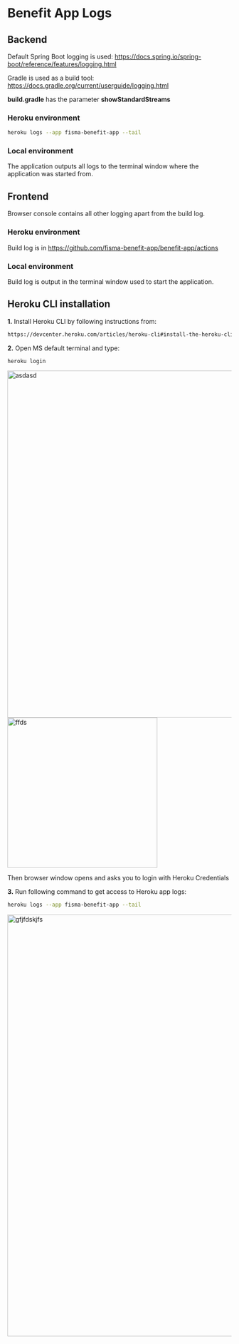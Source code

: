 # Benefit App Logs

## Backend

Default Spring Boot logging is used:
https://docs.spring.io/spring-boot/reference/features/logging.html

Gradle is used as a build tool: https://docs.gradle.org/current/userguide/logging.html

**build.gradle** has the parameter **showStandardStreams**

### Heroku environment

```sh
heroku logs --app fisma-benefit-app --tail
```

### Local environment

The application outputs all logs to the terminal window where the application was started from.

## Frontend

Browser console contains all other logging apart from the build log.

### Heroku environment

Build log is in https://github.com/fisma-benefit-app/benefit-app/actions

### Local environment

Build log is output in the terminal window used to start the application.

## Heroku CLI installation

**1.** Install Heroku CLI by following instructions from:

```sh
https://devcenter.heroku.com/articles/heroku-cli#install-the-heroku-cli
```

**2.** Open MS default terminal and type:

```sh
heroku login
```

<img width="778" alt="asdasd" src="https://github.com/user-attachments/assets/f968bf6e-b5d3-4204-bb48-3de80e985eab" />
<img width="337" alt="ffds" src="https://github.com/user-attachments/assets/39b2cdcc-4d18-4934-880a-46115d291d4a" />

Then browser window opens and asks you to login with Heroku Credentials

**3.** Run following command to get access to Heroku app logs:

```sh
heroku logs --app fisma-benefit-app --tail
```

<img width="946" alt="gfjfdskjfs" src="https://github.com/user-attachments/assets/763d9070-1c91-4d36-9165-1e422ccf123e" />

